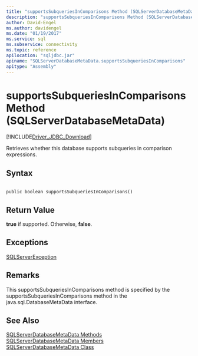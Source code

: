 ```yaml
---
title: "supportsSubqueriesInComparisons Method (SQLServerDatabaseMetaData)"
description: "supportsSubqueriesInComparisons Method (SQLServerDatabaseMetaData)"
author: David-Engel
ms.author: davidengel
ms.date: "01/19/2017"
ms.service: sql
ms.subservice: connectivity
ms.topic: reference
apilocation: "sqljdbc.jar"
apiname: "SQLServerDatabaseMetaData.supportsSubqueriesInComparisons"
apitype: "Assembly"
---
```

# supportsSubqueriesInComparisons Method (SQLServerDatabaseMetaData)
[!INCLUDE[Driver_JDBC_Download](../../../includes/driver_jdbc_download.md)]

  Retrieves whether this database supports subqueries in comparison expressions.  
  
## Syntax  
  
```  
  
public boolean supportsSubqueriesInComparisons()  
```  
  
## Return Value  
 **true** if supported. Otherwise, **false**.  
  
## Exceptions  
 [SQLServerException](../../../connect/jdbc/reference/sqlserverexception-class.md)  
  
## Remarks  
 This supportsSubqueriesInComparisons method is specified by the supportsSubqueriesInComparisons method in the java.sql.DatabaseMetaData interface.  
  
## See Also  
 [SQLServerDatabaseMetaData Methods](../../../connect/jdbc/reference/sqlserverdatabasemetadata-methods.md)   
 [SQLServerDatabaseMetaData Members](../../../connect/jdbc/reference/sqlserverdatabasemetadata-members.md)   
 [SQLServerDatabaseMetaData Class](../../../connect/jdbc/reference/sqlserverdatabasemetadata-class.md)  
  
  
